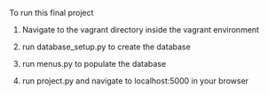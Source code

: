 To run this final project

1. Navigate to the vagrant directory inside the vagrant environment

2. run database_setup.py to create the database

3. run menus.py to populate the database

4. run project.py and navigate to localhost:5000 in your browser
